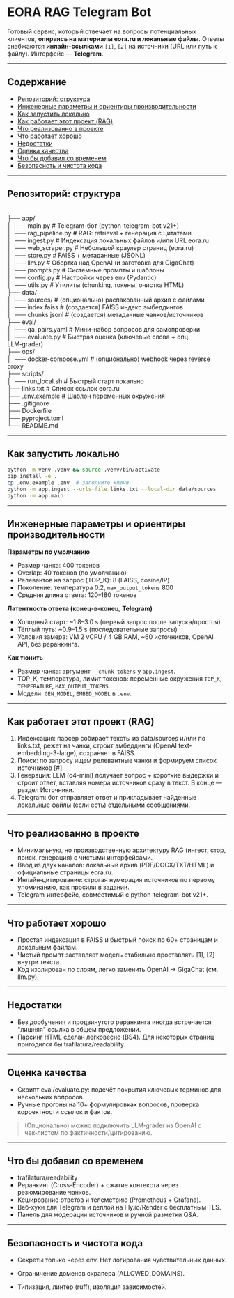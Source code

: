 # EORA RAG Telegram Bot

Готовый сервис, который отвечает на вопросы потенциальных клиентов, **опираясь на материалы eora.ru и локальные файлы**. Ответы снабжаются **инлайн‑ссылками** `[1]`, `[2]` на источники (URL или путь к файлу). 
Интерфейс — **Telegram**.

---

## Содержание

- [Репозиторий: структура](#репозиторий-структура)
- [Инженерные параметры и ориентиры производительности](#Инженерные-параметры-и-ориентиры-производительности)
- [Как запустить локально](#как-запустить-локально)
- [Как работает этот проект (RAG)](#как-работает-этот-проект-rag)
- [Что реализованно в проекте](#что-реализованно-в-проекте)
- [Что работает хорошо](#что-работает-хорошо)
- [Недостатки](#недостатки)
- [Оценка качества](#оценка-качества)
- [Что бы добавил со временем](#что-бы-добавил-со-временем)
- [Безопасноть и чистота кода](#безопасность-и-чистота-кода)

---

## Репозиторий: структура

.   
├── app/   
│   ├── main.py                 # Telegram-бот (python-telegram-bot v21+)   
│   ├── rag_pipeline.py         # RAG: retrieval + генерация с цитатами   
│   ├── ingest.py               # Индексация локальных файлов и/или URL eora.ru   
│   ├── web_scraper.py          # Небольшой краулер страниц (eora.ru)   
│   ├── store.py                # FAISS + метаданные (JSONL)   
│   ├── llm.py                  # Обертка над OpenAI (и заготовка для GigaChat)   
│   ├── prompts.py              # Системные промпты и шаблоны   
│   ├── config.py               # Настройки через env (Pydantic)   
│   └── utils.py                # Утилиты (chunking, токены, очистка HTML)   
├── data/   
│   ├── sources/                # (опционально) распакованный архив с файлами   
│   ├── index.faiss             # (создается) FAISS индекс эмбеддингов   
│   └── chunks.jsonl            # (создается) метаданные чанков/источников   
├── eval/   
│   ├── qa_pairs.yaml           # Мини-набор вопросов для самопроверки   
│   └── evaluate.py             # Быстрая оценка (ключевые слова + опц. LLM‑grader)   
├── ops/   
│   └── docker-compose.yml      # (опционально) webhook через reverse proxy   
├── scripts/   
│   └── run_local.sh            # Быстрый старт локально   
├── links.txt                   # Список ссылок eora.ru   
├── .env.example                # Шаблон переменных окружения   
├── .gitignore   
├── Dockerfile   
├── pyproject.toml   
└── README.md   

---

## Как запустить локально
```bash
python -m venv .venv && source .venv/bin/activate
pip install -e .
cp .env.example .env  # заполните ключи
python -m app.ingest --urls-file links.txt --local-dir data/sources
python -m app.main
```

---

## Инженерные параметры и ориентиры производительности
**Параметры по умолчанию**
- Размер чанка: 400 токенов
- Overlap: 40 токенов (по умолчанию)
- Релевантов на запрос (TOP_K): 8 (FAISS, cosine/IP)
- Поколение: температура 0.2, `max_output_tokens` 800
- Средняя длина ответа: 120–180 токенов

**Латентность ответа (конец-в-конец, Telegram)**
- Холодный старт: ~1.8–3.0 s (первый запрос после запуска/простоя)
- Тёплый путь: ~0.9–1.5 s (последовательные запросы)
- Условия замера: VM 2 vCPU / 4 GB RAM, ~60 источников, OpenAI API, без реранкинга.

**Как тюнить**
- Размер чанка: аргумент `--chunk-tokens` у `app.ingest`.
- TOP_K, температура, лимит токенов: переменные окружения `TOP_K`, `TEMPERATURE`, `MAX_OUTPUT_TOKENS`.
- Модели: `GEN_MODEL`, `EMBED_MODEL` в `.env`.
  
---

## Как работает этот проект (RAG)
1. Индексация: парсер собирает тексты из data/sources и/или по links.txt, режет на чанки, строит эмбеддинги (OpenAI text-embedding-3-large), сохраняет в FAISS.
2. Поиск: по запросу ищем релевантные чанки и формируем список источников [#].
3. Генерация: LLM (o4-mini) получает вопрос + короткие выдержки и строит ответ, вставляя номера источников сразу в текст. В конце — раздел Источники.
4. Telegram: бот отправляет ответ и прикладывает найденные локальные файлы (если есть) отдельными сообщениями.

---

## Что реализованно в проекте
- Минимальную, но производственную архитектуру RAG (ингест, стор, поиск, генерация) с чистыми интерфейсами.
- Ввод из двух каналов: локальный архив (PDF/DOCX/TXT/HTML) и официальные страницы eora.ru.
- Инлайн‑цитирование: строгая нумерация источников по первому упоминанию, как просили в задании.
- Telegram‑интерфейс, совместимый с python-telegram-bot v21+.

---

## Что работает хорошо
- Простая индексация в FAISS и быстрый поиск по 60+ страницам и локальным файлам.
- Чистый промпт заставляет модель стабильно проставлять [1], [2] внутри текста.
- Код изолирован по слоям, легко заменить OpenAI → GigaChat (см. llm.py).

---

## Недостатки
- Без дообучения и продвинутого реранкинга иногда встречается "лишняя" ссылка в общем предложении.
- Парсинг HTML сделан легковесно (BS4). Для некоторых страниц пригодился бы trafilatura/readability.

---

## Оценка качества
- Скрипт eval/evaluate.py: подсчёт покрытия ключевых терминов для нескольких вопросов.
- Ручные прогоны на 10+ формулировках вопросов, проверка корректности ссылок и фактов.
> (Опционально) можно подключить LLM‑grader из OpenAI с чек‑листом по фактичности/цитированию.

---

## Что бы добавил со временем
- trafilatura/readability
- Реранкинг (Cross-Encoder) + сжатие контекста через резюмирование чанков.
- Кеширование ответов и телеметрию (Prometheus + Grafana).
- Веб‑хуки для Telegram и деплой на Fly.io/Render с бесплатным TLS.
- Панель для модерации источников и ручной разметки Q&A.

---

## Безопасность и чистота кода
- Секреты только через env. Нет логирования чувствительных данных.
- Ограничение доменов скрапера (ALLOWED_DOMAINS).

- Типизация, линтер (ruff), изоляция зависимостей.



